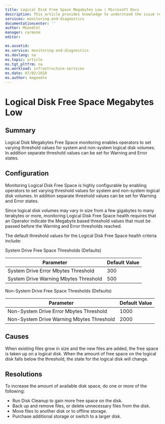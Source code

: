 ```yaml
---
title: Logical Disk Free Space Megabytes Low | Microsoft Docs
description: This article provides knowledge to understand the issue reported, what are the possible causes, and how to resolve the health issue identified by Azure Monitor VM Health.
services: monitoring-and-diagnostics
documentationcenter: ''
author: MGoedtel
manager: carmonm
editor: 

ms.assetid: 
ms.service: monitoring-and-diagnostics
ms.devlang: na
ms.topic: article
ms.tgt_pltfrm: na
ms.workload: infrastructure-services
ms.date: 07/02/2018
ms.author: magoedte
---
```


# Logical Disk Free Space Megabytes Low

## Summary

Logical Disk Megabytes Free Space monitoring enables operators to set varying threshold values for system and non-system logical disk volumes. In addition separate threshold values can be set for Warning and Error states.

## Configuration

Monitoring Logical Disk Free Space is highly configurable by enabling operators to set varying threshold values for system and non-system logical disk volumes. In addition separate threshold values can be set for Warning and Error states.

Since logical disk volumes may vary in size from a few gigabytes to many terabytes or more, monitoring Logical Disk Free Space health requires that an Operator indicate the Megabyte based threshold values that must be passed before the Warning and Error thresholds reached.

The default threshold values for the Logical Disk Free Space health criteria include:

System Drive Free Space Thresholds (Defaults)

|Parameter |Default Value | 
|----------|--------------| 
|System Drive Error Mbytes Threshold |300 | 
|System Drive Warning Mbytes Threshold |500 |  

Non-System Drive Free Space Thresholds (Defaults) 

|Parameter |Default Value | 
|----------|--------------| 
|Non-System Drive Error Mbytes Threshold |1000 | 
|Non-System Drive Warning Mbytes Threshold |2000 | 

## Causes

When existing files grow in size and the new files are added, the free space is taken up on a logical disk.  When the amount of free space on the logical disk falls below the threshold, the state for the logical disk will change.

## Resolutions

To increase the amount of available disk space, do one or more of the following:

- Run Disk Cleanup to gain more free space on the disk. 
- Back up and remove files, or delete unnecessary files from the disk. 
- Move files to another disk or to offline storage.
- Purchase additional storage or switch to a larger disk.